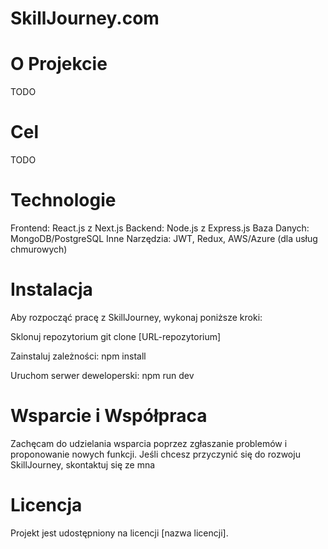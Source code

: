 # SkillJourney.com
# O Projekcie
TODO

# Cel
TODO

# Technologie
Frontend: React.js z Next.js
Backend: Node.js z Express.js
Baza Danych: MongoDB/PostgreSQL
Inne Narzędzia: JWT, Redux, AWS/Azure (dla usług chmurowych)

# Instalacja
Aby rozpocząć pracę z SkillJourney, wykonaj poniższe kroki:

Sklonuj repozytorium
git clone [URL-repozytorium]

Zainstaluj zależności:
npm install

Uruchom serwer deweloperski:
npm run dev

# Wsparcie i Współpraca
Zachęcam do udzielania wsparcia poprzez zgłaszanie problemów i proponowanie nowych funkcji. Jeśli chcesz przyczynić się do rozwoju SkillJourney, skontaktuj się ze mna

# Licencja
Projekt jest udostępniony na licencji [nazwa licencji].
